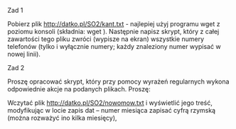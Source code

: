Zad 1

Pobierz plik http://datko.pl/SO2/kant.txt - najlepiej użyj programu wget z poziomu konsoli (składnia: wget <adres-pliku>). Następnie napisz skrypt, który z całej zawartości tego pliku zwróci (wypisze na ekran) wszystkie numery telefonów (tylko i wyłącznie numery; każdy znaleziony numer wypisać w nowej linii).

Zad 2

Proszę opracować skrypt, który przy pomocy wyrażeń regularnych wykona odpowiednie akcje na podanych plikach. Proszę:

Wczytać plik http://datko.pl/SO2/nowomow.txt i wyświetlić jego treść, modyfikując w locie zapis dat – numer miesiąca zapisać cyfrą rzymską (można rozważyć ino kilka miesięcy),